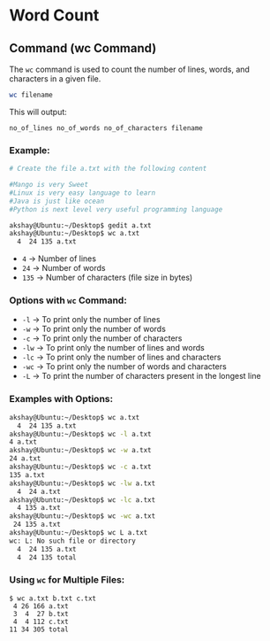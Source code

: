 # Word Count  
## Command (wc Command)

The `wc` command is used to count the number of lines, words, and characters in a given file. 

```bash
wc filename
```
This will output:  

```
no_of_lines no_of_words no_of_characters filename
```

### Example:
```bash
# Create the file a.txt with the following content

#Mango is very Sweet
#Linux is very easy language to learn
#Java is just like ocean
#Python is next level very useful programming language

akshay@Ubuntu:~/Desktop$ gedit a.txt
akshay@Ubuntu:~/Desktop$ wc a.txt
  4  24 135 a.txt

```
- `4` → Number of lines  
- `24` → Number of words  
- `135` → Number of characters (file size in bytes)

### Options with `wc` Command:
- `-l` → To print only the number of lines
- `-w` → To print only the number of words
- `-c` → To print only the number of characters
- `-lw` → To print only the number of lines and words
- `-lc` → To print only the number of lines and characters
- `-wc` → To print only the number of words and characters
- `-L` → To print the number of characters present in the longest line

### Examples with Options:
```bash
akshay@Ubuntu:~/Desktop$ wc a.txt
  4  24 135 a.txt
akshay@Ubuntu:~/Desktop$ wc -l a.txt 
4 a.txt
akshay@Ubuntu:~/Desktop$ wc -w a.txt 
24 a.txt
akshay@Ubuntu:~/Desktop$ wc -c a.txt 
135 a.txt
akshay@Ubuntu:~/Desktop$ wc -lw a.txt 
  4  24 a.txt
akshay@Ubuntu:~/Desktop$ wc -lc a.txt 
  4 135 a.txt
akshay@Ubuntu:~/Desktop$ wc -wc a.txt 
 24 135 a.txt
akshay@Ubuntu:~/Desktop$ wc L a.txt 
wc: L: No such file or directory
  4  24 135 a.txt
  4  24 135 total
```

### Using `wc` for Multiple Files:
```
$ wc a.txt b.txt c.txt
 4 26 166 a.txt
 3  4  27 b.txt
 4  4 112 c.txt
11 34 305 total
```
